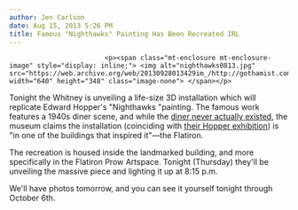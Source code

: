 ```yaml
---
author: Jen Carlson
date: Aug 15, 2013 5:26 PM
title: Famous "Nighthawks" Painting Has Been Recreated IRL
---
```



                            
                            
                            
                            <p><span class="mt-enclosure mt-enclosure-image" style="display: inline;"> <img alt="nighthawks0813.jpg" src="https://web.archive.org/web/20130928013429im_/http://gothamist.com/attachments/arts_jen/nighthawks0813.jpg" width="640" height="348" class="image-none"> </span></p>

<p>Tonight the Whitney is unveiling a life-size 3D installation which will replicate Edward Hopper&apos;s &quot;Nighthawks &quot;painting. The famous work features a 1940s diner scene, and while the <a href="https://web.archive.org/web/20130928013429/http://gothamist.com/2010/06/09/nighhawks_diner.php">diner never actually existed</a>, the museum claims the installation (coinciding with <a href="https://web.archive.org/web/20130928013429/http://whitney.org/Exhibitions/HopperDrawing">their Hopper exhibition</a>) is &quot;in one of the buildings that inspired it&quot;&#x2014;the Flatiron.</p>

<p>The recreation is housed inside the landmarked building, and more specifically in the Flatiron Prow Artspace. Tonight (Thursday) they&apos;ll be unveiling the massive piece and lighting it up at 8:15 p.m. </p>

<p>We&apos;ll have photos tomorrow, and you can see it yourself tonight through October 6th.</p>
                            
                            
                            